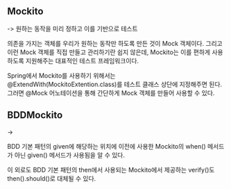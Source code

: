 #

```

```

## Mockito

-> 원하는 동작을 미리 정하고 이를 기반으로 테스트

의존을 가지는 객체를 우리가 원하는 동작만 하도록 만든 것이 Mock 객체이다.
그리고 이런 Mock 객체를 직접 만들고 관리하기란 쉽지 않은데, Mockito는 이를 편하게 사용하도록 지원해주는 대표적인 테스트 프레임워크이다.

Spring에서 Mockito를 사용하기 위해서는 @ExtendWith(MockitoExtention.class)를 테스트 클래스 상단에 지정해주면 된다.
그러면 @Mock 어노테이션을 통해 간단하게 Mock 객체를 만들어 사용할 수 있다.

## BDDMockito

->

BDD 기본 패턴의 given에 해당하는 위치에 이전에 사용한 Mockito의 when() 메서드가 아닌 given() 메서드가 사용됨을 알 수 있다.

이 외로도 BDD 기본 패턴의 then에서 사용되는 Mockito에서 제공하는 verify()도 then().should()로 대체될 수 있다.
